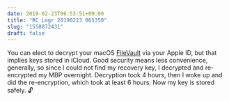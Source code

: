 ```yaml
---
date: 2019-02-23T06:53:51+09:00
title: "RC Logr 20190223 065350"
slug: "1550872431"
draft: false
---
```


You can elect to decrypt your macOS [FileVault](https://support.apple.com/en-us/HT204837) via your Apple ID, but that implies keys stored in iCloud. Good security means less convenience, generally, so since I could not find my recovery key, I decrypted and re-encrypted my MBP overnight. Decryption took 4 hours, then I woke up and did the re-encryption, which took at least 6 hours. Now my key is stored safely. 🔓
